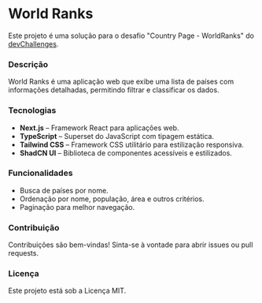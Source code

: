 # World Ranks

Este projeto é uma solução para o desafio "Country Page - WorldRanks" do [devChallenges](https://devchallenges.io/challenge/country-page).

### Descrição

World Ranks é uma aplicação web que exibe uma lista de países com informações detalhadas, permitindo filtrar e classificar os dados.

### Tecnologias

- **Next.js** – Framework React para aplicações web.
- **TypeScript** – Superset do JavaScript com tipagem estática.
- **Tailwind CSS** – Framework CSS utilitário para estilização responsiva.
- **ShadCN UI** – Biblioteca de componentes acessíveis e estilizados.

### Funcionalidades

- Busca de países por nome.
- Ordenação por nome, população, área e outros critérios.
- Paginação para melhor navegação.

### Contribuição

Contribuições são bem-vindas! Sinta-se à vontade para abrir issues ou pull requests.

### Licença

Este projeto está sob a Licença MIT.
